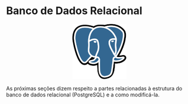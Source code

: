 # Banco de Dados Relacional

<center>
<img src="./postgresql-logo.png" alt="PostgreSQL" height="150"/>
</center>

As próximas seções dizem respeito a partes relacionadas à estrutura do banco
de dados relacional (PostgreSQL) e a como modificá-la.

